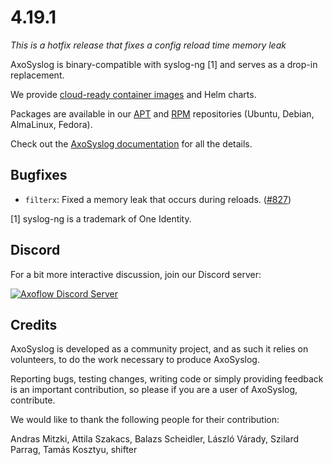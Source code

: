 4.19.1
======

_This is a hotfix release that fixes a config reload time memory leak_

AxoSyslog is binary-compatible with syslog-ng [1] and serves as a drop-in replacement.

We provide [cloud-ready container images](https://github.com/axoflow/axosyslog/#container-images) and Helm charts.

Packages are available in our [APT](https://github.com/axoflow/axosyslog/#deb-packages) and [RPM](https://github.com/axoflow/axosyslog/#rpm-packages) repositories (Ubuntu, Debian, AlmaLinux, Fedora).

Check out the [AxoSyslog documentation](https://axoflow.com/docs/axosyslog-core/) for all the details.


## Bugfixes

  * `filterx`: Fixed a memory leak that occurs during reloads.
    ([#827](https://github.com/axoflow/axosyslog/pull/827))



[1] syslog-ng is a trademark of One Identity.

## Discord

For a bit more interactive discussion, join our Discord server:

[![Axoflow Discord Server](https://discordapp.com/api/guilds/1082023686028148877/widget.png?style=banner2)](https://discord.gg/E65kP9aZGm)

## Credits

AxoSyslog is developed as a community project, and as such it relies
on volunteers, to do the work necessary to produce AxoSyslog.

Reporting bugs, testing changes, writing code or simply providing
feedback is an important contribution, so please if you are a user
of AxoSyslog, contribute.

We would like to thank the following people for their contribution:

Andras Mitzki, Attila Szakacs, Balazs Scheidler, László Várady,
Szilard Parrag, Tamás Kosztyu, shifter
